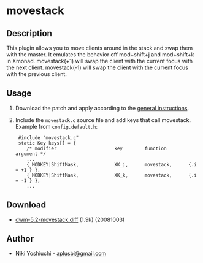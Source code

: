 # movestack 

## Description

This plugin allows you to move clients around in the stack and swap them with
the master.  It emulates the behavior off mod+shift+j and mod+shift+k in Xmonad.
movestack(+1) will swap the client with the current focus with the next client.
movestack(-1) will swap the client with the current focus with the previous client.

## Usage

1. Download the patch and apply according to the [general instructions](.).
2. Include the `movestack.c` source file and add keys that call movestack.
   Example from `config.default.h`:

        #include "movestack.c"
        static Key keys[] = {
 	       /* modifier                     key        function        argument */
	       ...
	       { MODKEY|ShiftMask,             XK_j,      movestack,      {.i = +1 } },
	       { MODKEY|ShiftMask,             XK_k,      movestack,      {.i = -1 } },
	       ...

## Download

* [dwm-5.2-movestack.diff](http://www.aplusbi.com/dwm/dwm-5.2-movestack.diff) (1.9k) (20081003)

## Author

* Niki Yoshiuchi - <aplusbi@gmail.com>
